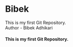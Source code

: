 # Bibek
This is my first Git Repository.
<br>
Author - Bibek Adhikari
<h4>This is my first Git Repository.</h1>
